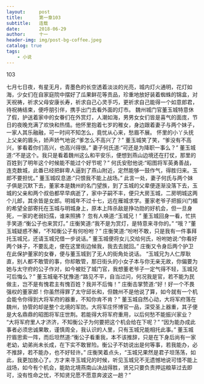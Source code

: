 ```yaml
---
layout:     post
title:      第一章103
subtitle:   连载
date:       2018-06-29
author:     十一
header-img: img/post-bg-coffee.jpeg
catalog: true
tags:
    - 小说    
---
```


103

七月七日夜，有星无月，青墨色的长空透着淡淡的光亮，城内灯火通明，花灯如海，少女们在自家庭院中摆好了瓜果鲜花等贡品，珍重地放好装着蜘蛛的锦盒，对天祝祷，祈求父母安康长寿，祈求自己心灵手巧，更祈求自己能得一个如意郎君，待祝祷结束，便呼朋引伴，携手出门去看外面的灯市。
魏州城门官董玉城特意休了假，护送着家中的女眷们在外赏灯，人潮如海，男男女女们皆是喜气的面庞，节日的夜晚充满了欢快和热情。他怀里抱着七岁的稚女，身边跟着妻子与两个妹子，一家人其乐融融，可一时间不知怎么，竟忧从心来，愁眉不展。
怀里的小丫头抚上父亲的眉头，娇声娇气地说:“爹怎么不高兴了？”
董玉城笑了笑，“爹没有不高兴，爹看着你们高兴，也高兴得很。”
妻子何氏道:“可还是为降职一事么？”
董玉城道:“不是这个。我只是看着魏州这么和平安乐，便想到燕山边境还在打仗，那里的百姓到了明年这个时候能不能过个好节呢？”
何氏安慰他说:“昭图将军英勇善战，连克数城，此番已经把鲜卑人逼到了燕山附近，定然能够一鼓作气，得胜归来。玉郎不要担忧。”
董玉城叹息道:“只恨我不能上战场。”
此言一处，妻子何氏与两个妹子俱是沉默下去，董家本是魏州的名门望族，到了玉城的父辈便逐渐没落下去，玉城的父亲和两个叔伯都早早病逝了，家中子嗣不丰，便只大房玉城，二房明城这两个儿郎，其余皆是女郎。明城年不过十七，远在雁城求学。董家老爷子把振兴门楣的希望全部寄托在玉城与明城身上，原本上阵杀敌是挣功勋的好机会，但一旦身死，一家的老弱妇孺，谁来照拂？
忽有人唤道:“玉城兄！”
董玉城回身一看，忙拱手笑道:“衡公子也来赏灯。”
庄衡笑道:“我不是为赏灯，是特意来寻你的。”
“哦？”董玉城疑惑不解，“不知衡公子有何吩咐？”
庄衡笑道:“吩咐不敢，只是我有一件事拜托玉城兄，还请玉城兄借一步说话。”
董玉城便将女儿交给何氏，吩咐她说:“你看好两个妹子，不要乱走，便在这里街边候我，我去去就回。”
庄衡又令身后两个护卫在此保护董家的女眷，便与董玉城到了无人的街角处说话。
“玉城兄为人仁厚耿直，别人都不敢管的事，你却敢管，那日街头的小女子本与你无亲无故，你偏要为她与太守府的公子作对，如今被贬了城门官，我想董老爷子一定气得不轻，玉城兄可后悔么？”
董玉城毫不犹豫道:“路见不平，自当过问，何况我是官，若不能为民做主，岂不是有愧君主有愧百姓？我并不后悔！”
庄衡击掌赞道:“好！好一个不畏强权的董家郎！你虽然得罪了太守邱长和，但魏州不是他说了算，如今就有一个机会能令你得到大将军府的器重，不知你肯不肯？”
董玉城自然心动，大将军府落在魏州，协管的却是整个北境的军防。大将军庄怀博官一品，深受圣上器重，其子便是大名鼎鼎的昭图将军庄世荆。若能得大将军府重用，以后何愁不能振兴家业？
“大将军府里人才济济，不知衡公子为何要把这个机会给在下呢？”
“因为能办成此事者必须忠诚果敢，谨慎周全，我认识的人里，只有玉城兄能相托此事。”
董玉城拧眉思索一阵，而后坦然道:“衡公子看重我，本不该推辞，只是在下身后尚有一家老幼，幼弟尚未长成，在下实不敢冒险。衡公子不妨说出是何等事，若我能办，必不推辞，若不能办，也不好轻许。”
庄衡笑着点头，“玉城兄果然是君子坦荡荡，如此，我更加放心了。方才来寻玉城兄的时候，听见玉城兄不无遗憾地说可惜不能上战场，如今有个机会，能助北境燕南山决战得胜，贤兄只要负责押运粮草过去即可，没有性命之忧，不知贤兄愿不愿意奔波这一趟？”
